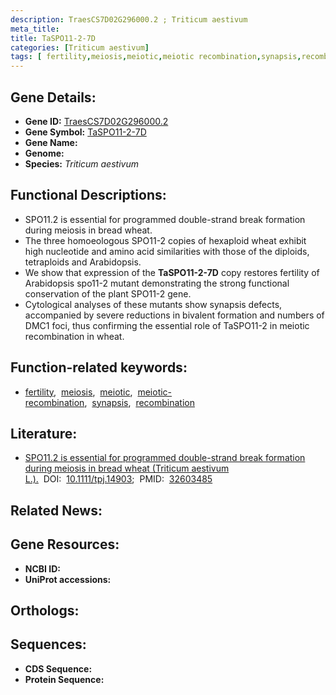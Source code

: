 ```yaml
---
description: TraesCS7D02G296000.2 ; Triticum aestivum
meta_title:
title: TaSPO11-2-7D
categories: [Triticum aestivum]
tags: [ fertility,meiosis,meiotic,meiotic recombination,synapsis,recombination ]
---
```


## Gene Details:
- **Gene ID:** [TraesCS7D02G296000.2]()
- **Gene Symbol:** <u>TaSPO11-2-7D</u>
- **Gene Name:** 
- **Genome:** []()
- **Species:** *Triticum aestivum*

## Functional Descriptions:
   - SPO11.2 is essential for programmed double-strand break formation during meiosis in bread wheat.
   - The three homoeologous SPO11-2 copies of hexaploid wheat exhibit high nucleotide and amino acid similarities with those of the diploids, tetraploids and Arabidopsis.
   - We show that expression of the **TaSPO11-2-7D** copy restores fertility of Arabidopsis spo11-2 mutant demonstrating the strong functional conservation of the plant SPO11-2 gene.
   - Cytological analyses of these mutants show synapsis defects, accompanied by severe reductions in bivalent formation and numbers of DMC1 foci, thus confirming the essential role of TaSPO11-2 in meiotic recombination in wheat.

## Function-related keywords:
   - [fertility](/tags/fertility/),&nbsp;&nbsp;[meiosis](/tags/meiosis/),&nbsp;&nbsp;[meiotic](/tags/meiotic/),&nbsp;&nbsp;[meiotic-recombination](/tags/meiotic-recombination/),&nbsp;&nbsp;[synapsis](/tags/synapsis/),&nbsp;&nbsp;[recombination](/tags/recombination/)

## Literature:
   - [SPO11.2 is essential for programmed double-strand break formation during meiosis in bread wheat (Triticum aestivum L.).](https://doi.org/10.1111/tpj.14903)&nbsp;&nbsp;DOI:&nbsp;&nbsp;[10.1111/tpj.14903](https://doi.org/10.1111/tpj.14903);&nbsp;&nbsp;PMID:&nbsp;&nbsp;[32603485](https://pubmed.ncbi.nlm.nih.gov/32603485/)

## Related News:

## Gene Resources:
- **NCBI ID:**  [](https://www.ncbi.nlm.nih.gov/gene/?term=)
- **UniProt accessions:**  [](https://www.uniprot.org/uniprotkb//entry)

## Orthologs:

## Sequences:
- **CDS Sequence:**
- **Protein Sequence:**
